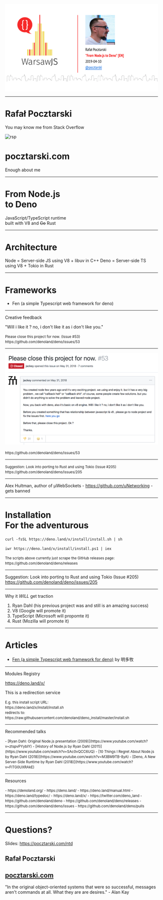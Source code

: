 ![From Node.js to Deno](title.png)

---

# Rafał Pocztarski

You may know me from Stack Overflow

![rsp](https://stackexchange.com/users/flair/303952.png)

# pocztarski.com

Enough about me

---

# From Node.js<br>to Deno

JavaScript/TypeScript runtime<br>
built with V8 and ~~Go~~ Rust

---

# Architecture

Node = Server-side JS using V8 + libuv in C++
Deno = Server-side TS using V8 + Tokio in Rust

---

# Frameworks

- Fen (a simple Typescript web framework for deno)

---

Creative feedback 

"Will i like it ? no, i don't like it as i don't like you."

<small>
Please close this project for now. (Issue #53)<br>
https://github.com/denoland/deno/issues/53
</small>

---

![](deno-issue-53.png)

<small>
https://github.com/denoland/deno/issues/53
</small>

---

<small>
Suggestion: Look into porting to Rust and using Tokio (Issue #205)<br>
https://github.com/denoland/deno/issues/205
</small>

---

Alex Hultman, author of µWebSockets - https://github.com/uNetworking - gets banned

---

# Installation<br>For the adventurous

`curl -fsSL https://deno.land/x/install/install.sh | sh`

`iwr https://deno.land/x/install/install.ps1 | iex`

<small>
The scripts above currently just scrape the GitHub releases page:<br>
https://github.com/denoland/deno/releases
</small>

---

Suggestion: Look into porting to Rust and using Tokio (Issue #205)<br>
https://github.com/denoland/deno/issues/205

---

Why it *WILL* get traction

1. Ryan Dahl (his previous project was and still is an amazing success)
2. V8 (Google will promote it)
3. TypeScript (Microsoft will propomte it)
4. Rust (Mozilla will promote it)

---

# Articles

- [Fen (a simple Typescript web framework for deno)](https://medium.com/@mxz961002/fen-a-simple-typescript-web-framework-for-deno-13cfe84d270c) by 明多牧

---

Modules Registry

https://deno.land/x/

This is a redirection service

<small>
E.g. this install script URL:<br>
https://deno.land/x/install/install.sh<br>
redirects to:<br>
https://raw.githubusercontent.com/denoland/deno_install/master/install.sh
</small>

---

Recommended talks

<small>
- [Ryan Dahl: Original Node.js presentation (2009)](https://www.youtube.com/watch?v=ztspvPYybIY)
- [History of Node.js by Ryan Dahl (2011)](https://www.youtube.com/watch?v=SAc0vQCC6UQ)
- [10 Things I Regret About Node.js by Ryan Dahl (2018)](https://www.youtube.com/watch?v=M3BM9TB-8yA)
- [Deno, A New Server-Side Runtime by Ryan Dahl (2018)](https://www.youtube.com/watch?v=FlTG0UXRAkE)
</small>

---

Resources

<small>
- https://denoland.org/
- https://deno.land/
- https://deno.land/manual.html
- https://deno.land/typedoc/
- https://deno.land/x/
- https://twitter.com/deno_land
- https://github.com/denoland/deno
- https://github.com/denoland/deno/releases
- https://github.com/denoland/deno/issues
- https://github.com/denoland/deno/pulls

</small>

---

# Questions?

Slides: https://pocztarski.com/ntd

## Rafał Pocztarski

## [pocztarski.com](https://pocztarski.com)

"In the original object-oriented systems that were so successful,
messages aren't commands at all. What they are are desires." - Alan Kay
